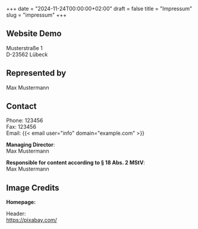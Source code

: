 +++
date = "2024-11-24T00:00:00+02:00"
draft = false
title = "Impressum"
slug = "impressum"
+++

## Website Demo

Musterstraße 1  
D-23562 Lübeck

## Represented by

Max Mustermann

## Contact

Phone: 123456  
Fax: 123456  
Email: {{< email user="info" domain="example.com" >}}

**Managing Director**:  
Max Mustermann  

**Responsible for content according to § 18 Abs. 2 MStV**:  
Max Mustermann  

## Image Credits

**Homepage:**

Header:  
https://pixabay.com/

